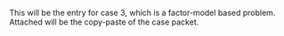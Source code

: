 This will be the entry for case 3, which is a factor-model based problem. Attached will be the copy-paste of the case packet.
